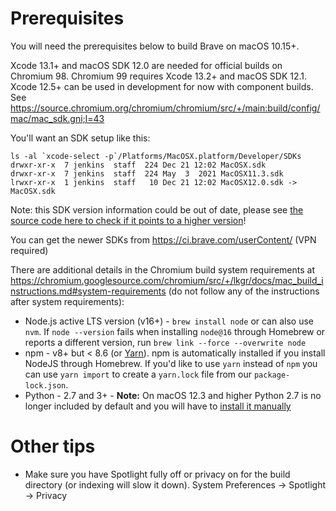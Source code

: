 # Prerequisites

You will need the prerequisites below to build Brave on macOS 10.15+.

Xcode 13.1+ and macOS SDK 12.0 are needed for official builds on Chromium 98. Chromium 99 requires Xcode 13.2+ and macOS SDK 12.1.
Xcode 12.5+ can be used in development for now with component builds. See https://source.chromium.org/chromium/chromium/src/+/main:build/config/mac/mac_sdk.gni;l=43

You'll want an SDK setup like this:

```
ls -al `xcode-select -p`/Platforms/MacOSX.platform/Developer/SDKs
drwxr-xr-x  7 jenkins  staff  224 Dec 21 12:02 MacOSX.sdk
drwxr-xr-x  7 jenkins  staff  224 May  3  2021 MacOSX11.3.sdk
lrwxr-xr-x  1 jenkins  staff   10 Dec 21 12:02 MacOSX12.0.sdk -> MacOSX.sdk
```

Note: this SDK version information could be out of date, please see [the source code here to check if it points to a higher version](https://source.chromium.org/chromium/chromium/src/+/main:build/config/mac/mac_sdk.gni;l=43)!

You can get the newer SDKs from https://ci.brave.com/userContent/ (VPN required)

There are additional details in the Chromium build system requirements at https://chromium.googlesource.com/chromium/src/+/lkgr/docs/mac_build_instructions.md#system-requirements (do not follow any of the instructions after system requirements):

- Node.js active LTS version (v16+) - `brew install node` or can also use `nvm`. If `node --version` fails when installing `node@16` through Homebrew or reports a different version, run `brew link --force --overwrite node`
- npm - v8+ but < 8.6 (or [Yarn](https://yarnpkg.com/lang/en/docs/install/#mac-stable)). npm is automatically installed if you install NodeJS through Homebrew. If you'd like to use `yarn` instead of `npm` you can use `yarn import` to create a `yarn.lock` file from our `package-lock.json`.
- Python - 2.7 and 3+ - **Note:** On macOS 12.3 and higher Python 2.7 is no longer included by default and you will have to [install it manually](https://www.python.org/downloads/release/python-2718/)

# Other tips

- Make sure you have Spotlight fully off or privacy on for the build directory (or indexing will slow it down). System Preferences -> Spotlight -> Privacy
